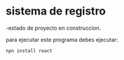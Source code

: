 <h1>sistema de registro</h1>

-estado de proyecto en construccion.

para ejecutar este programa debes ejecutar: 

```npn install react```

